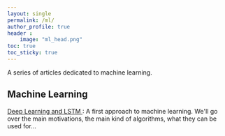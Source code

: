 ```yaml
---
layout: single
permalink: /ml/
author_profile: true
header :
    image: "ml_head.png"
toc: true
toc_sticky: true
---
```


A series of articles dedicated to machine learning.

## Machine Learning 

[Deep Learning and LSTM ](https://mohameddhaoui.github.io/machinelearning/RNN/) : A first approach to machine learning. We'll go over the main motivations, the main kind of algorithms, what they can be used for...
